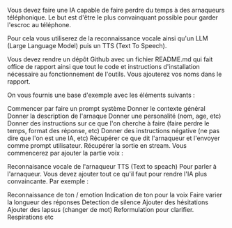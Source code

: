 Vous devez faire une IA capable de faire perdre du temps à des arnaqueurs téléphonique. Le but est d'être le plus convainquant possible pour garder l'escroc au téléphone.

Pour cela vous utiliserez de la reconnaissance vocale ainsi qu'un LLM (Large Language Model) puis un TTS (Text To Speech).

Vous devez rendre un dépôt Github avec un fichier README.md qui fait office de rapport ainsi que tout le code et instructions d'installation nécessaire au fonctionnement de l'outils. Vous ajouterez vos noms dans le rapport.

On vous fournis une base d'exemple avec les éléments suivants :

Commencer par faire un prompt système
Donner le contexte général
Donner la description de l'arnaque
Donner une personalité (nom, age, etc)
Donner des instructions sur ce que l'on cherche à faire (faire perdre le temps, format des réponse, etc)
Donner des instructions négative (ne pas dire que l'on est une IA, etc)
Récupérer ce que dit l'arnaqueur et l'envoyer comme prompt utilisateur.
Récupérer la sortie en stream.
Vous commencerez par ajouter la partie voix :

Reconnaisance vocale de l'arnaqueur
TTS (Text to speach) Pour parler à l'arnaqueur.
Vous devez ajouter tout ce qu'il faut pour rendre l'IA plus convaincante. Par exemple :

Reconnaissance de ton / emotion
Indication de ton pour la voix
Faire varier la longueur des réponses
Detection de silence
Ajouter des hésitations
Ajouter des lapsus (changer de mot)
Reformulation pour clarifier.
Respirations
etc